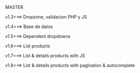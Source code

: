 MASTER

v1.3===> Dropzone, validacion PHP y JS

v1.4===> Base de datos

v1.5===> Dependent dropdowns

v1.6===> List products

v1.7===> List & details products with JS

v1.8===> List & details products with pagination & autocomplete

